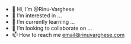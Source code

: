 - 👋 Hi, I’m @Rinu-Varghese
- 👀 I’m interested in ...
- 🌱 I’m currently learning ...
- 💞️ I’m looking to collaborate on ...
- 📫 How to reach me email@rinuvarghese.com

<!---
an-indian-it-guy/an-indian-it-guy is a ✨ special ✨ repository because its `README.md` (this file) appears on your GitHub profile.
You can click the Preview link to take a look at your changes.
--->
